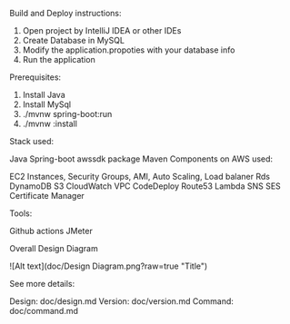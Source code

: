 Build and Deploy instructions:

1. Open project by IntelliJ IDEA or other IDEs
2. Create Database in MySQL
3. Modify the application.propoties with your database info
4. Run the application


Prerequisites:

1. Install Java
2. Install MySql
3. ./mvnw spring-boot:run
4. ./mvnw :install


Stack used:

Java
Spring-boot
awssdk package
Maven
Components on AWS used:

EC2 Instances, Security Groups, AMI, Auto Scaling, Load balaner
Rds
DynamoDB
S3
CloudWatch
VPC
CodeDeploy
Route53
Lambda
SNS
SES
Certificate Manager

Tools:

Github actions
JMeter

Overall Design Diagram

![Alt text](doc/Design Diagram.png?raw=true "Title")

See more details:

Design: doc/design.md
Version: doc/version.md
Command: doc/command.md